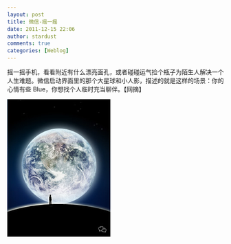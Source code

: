 ```yaml
---
layout: post
title: 微信-摇一摇
date: 2011-12-15 22:06
author: stardust
comments: true
categories: [Weblog]
---
```

摇一摇手机，看看附近有什么漂亮面孔，或者碰碰运气捡个瓶子为陌生人解决一个人生难题。微信启动界面里的那个大星球和小人影，描述的就是这样的场景：你的心情有些 Blue，你想找个人临时充当聊伴。【网摘】

<a href="/wp-content/uploads/2011/12/tumblr_lw8uabRe5Q1qim4bh.jpg"><img src="/wp-content/uploads/2011/12/tumblr_lw8uabRe5Q1qim4bh.jpg" alt="tumblr_lw8uabRe5Q1qim4bh" width="240" height="320" class="alignnone size-full wp-image-10408" /></a>

